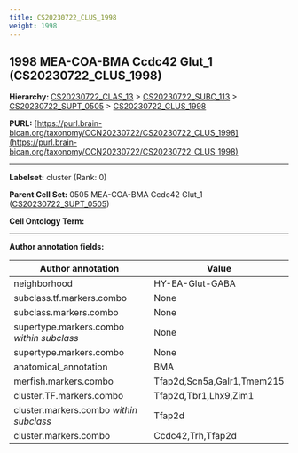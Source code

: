 ```yaml
---
title: CS20230722_CLUS_1998
weight: 1998
---
```

## 1998 MEA-COA-BMA Ccdc42 Glut_1 (CS20230722_CLUS_1998)
<b>Hierarchy: </b>
[CS20230722_CLAS_13](../CS20230722_CLAS_13) >
[CS20230722_SUBC_113](../CS20230722_SUBC_113) >
[CS20230722_SUPT_0505](../CS20230722_SUPT_0505) >
[CS20230722_CLUS_1998](../CS20230722_CLUS_1998)

**PURL:** [https://purl.brain-bican.org/taxonomy/CCN20230722/CS20230722_CLUS_1998](https://purl.brain-bican.org/taxonomy/CCN20230722/CS20230722_CLUS_1998)

---


**Labelset:** cluster (Rank: 0)

**Parent Cell Set:** 0505 MEA-COA-BMA Ccdc42 Glut_1 ([CS20230722_SUPT_0505](../CS20230722_SUPT_0505))



**Cell Ontology Term:** 

[MARKER GENES.]: #


---

[TRANSFERRED ANNOTATIONS.]: #


[AUTHOR ANNOTATION FIELDS.]: #


**Author annotation fields:**

| Author annotation | Value |
|-------------------|-------|
|neighborhood|HY-EA-Glut-GABA|
|subclass.tf.markers.combo|None|
|subclass.markers.combo|None|
|supertype.markers.combo _within subclass_|None|
|supertype.markers.combo|None|
|anatomical_annotation|BMA|
|merfish.markers.combo|Tfap2d,Scn5a,Galr1,Tmem215|
|cluster.TF.markers.combo|Tfap2d,Tbr1,Lhx9,Zim1|
|cluster.markers.combo _within subclass_|Tfap2d|
|cluster.markers.combo|Ccdc42,Trh,Tfap2d|
